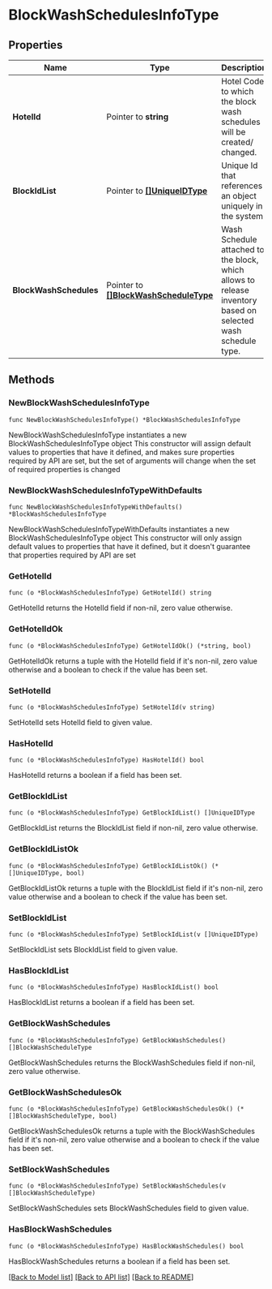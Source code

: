 # BlockWashSchedulesInfoType

## Properties

Name | Type | Description | Notes
------------ | ------------- | ------------- | -------------
**HotelId** | Pointer to **string** | Hotel Code to which the block wash schedules will be created/ changed. | [optional] 
**BlockIdList** | Pointer to [**[]UniqueIDType**](UniqueIDType.md) | Unique Id that references an object uniquely in the system. | [optional] 
**BlockWashSchedules** | Pointer to [**[]BlockWashScheduleType**](BlockWashScheduleType.md) | Wash Schedule attached to the block, which allows to release inventory based on selected wash schedule type. | [optional] 

## Methods

### NewBlockWashSchedulesInfoType

`func NewBlockWashSchedulesInfoType() *BlockWashSchedulesInfoType`

NewBlockWashSchedulesInfoType instantiates a new BlockWashSchedulesInfoType object
This constructor will assign default values to properties that have it defined,
and makes sure properties required by API are set, but the set of arguments
will change when the set of required properties is changed

### NewBlockWashSchedulesInfoTypeWithDefaults

`func NewBlockWashSchedulesInfoTypeWithDefaults() *BlockWashSchedulesInfoType`

NewBlockWashSchedulesInfoTypeWithDefaults instantiates a new BlockWashSchedulesInfoType object
This constructor will only assign default values to properties that have it defined,
but it doesn't guarantee that properties required by API are set

### GetHotelId

`func (o *BlockWashSchedulesInfoType) GetHotelId() string`

GetHotelId returns the HotelId field if non-nil, zero value otherwise.

### GetHotelIdOk

`func (o *BlockWashSchedulesInfoType) GetHotelIdOk() (*string, bool)`

GetHotelIdOk returns a tuple with the HotelId field if it's non-nil, zero value otherwise
and a boolean to check if the value has been set.

### SetHotelId

`func (o *BlockWashSchedulesInfoType) SetHotelId(v string)`

SetHotelId sets HotelId field to given value.

### HasHotelId

`func (o *BlockWashSchedulesInfoType) HasHotelId() bool`

HasHotelId returns a boolean if a field has been set.

### GetBlockIdList

`func (o *BlockWashSchedulesInfoType) GetBlockIdList() []UniqueIDType`

GetBlockIdList returns the BlockIdList field if non-nil, zero value otherwise.

### GetBlockIdListOk

`func (o *BlockWashSchedulesInfoType) GetBlockIdListOk() (*[]UniqueIDType, bool)`

GetBlockIdListOk returns a tuple with the BlockIdList field if it's non-nil, zero value otherwise
and a boolean to check if the value has been set.

### SetBlockIdList

`func (o *BlockWashSchedulesInfoType) SetBlockIdList(v []UniqueIDType)`

SetBlockIdList sets BlockIdList field to given value.

### HasBlockIdList

`func (o *BlockWashSchedulesInfoType) HasBlockIdList() bool`

HasBlockIdList returns a boolean if a field has been set.

### GetBlockWashSchedules

`func (o *BlockWashSchedulesInfoType) GetBlockWashSchedules() []BlockWashScheduleType`

GetBlockWashSchedules returns the BlockWashSchedules field if non-nil, zero value otherwise.

### GetBlockWashSchedulesOk

`func (o *BlockWashSchedulesInfoType) GetBlockWashSchedulesOk() (*[]BlockWashScheduleType, bool)`

GetBlockWashSchedulesOk returns a tuple with the BlockWashSchedules field if it's non-nil, zero value otherwise
and a boolean to check if the value has been set.

### SetBlockWashSchedules

`func (o *BlockWashSchedulesInfoType) SetBlockWashSchedules(v []BlockWashScheduleType)`

SetBlockWashSchedules sets BlockWashSchedules field to given value.

### HasBlockWashSchedules

`func (o *BlockWashSchedulesInfoType) HasBlockWashSchedules() bool`

HasBlockWashSchedules returns a boolean if a field has been set.


[[Back to Model list]](../README.md#documentation-for-models) [[Back to API list]](../README.md#documentation-for-api-endpoints) [[Back to README]](../README.md)



